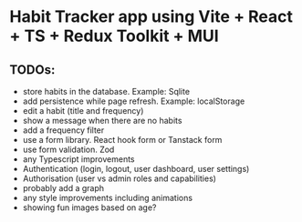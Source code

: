 # Habit Tracker app using Vite + React + TS + Redux Toolkit + MUI

## TODOs:

- store habits in the database. Example: Sqlite
- add persistence while page refresh. Example: localStorage
- edit a habit (title and frequency)
- show a message when there are no habits
- add a frequency filter
- use a form library. React hook form or Tanstack form
- use form validation. Zod
- any Typescript improvements
- Authentication (login, logout, user dashboard, user settings)
- Authorisation (user vs admin roles and capabilities)
- probably add a graph
- any style improvements including animations
- showing fun images based on age?
